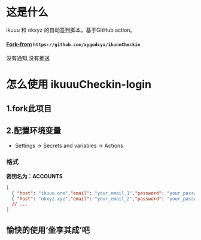 # 这是什么

ikuuu 和 okxyz 的自动签到脚本，基于GitHub action。

#### [Fork-from](https://github.com/xygodcyx/ikunnCheckin) `https://github.com/xygodcyx/ikunnCheckin`

没有通知,没有推送


# 怎么使用 ikuuuCheckin-login



## 1.fork此项目

## 2.配置环境变量
* Settings -> Secrets and variables -> Actions
### 格式
  **密钥名为：ACCOUNTS** 
  ```json
  [
    { "host": "ikuuu.one","email": "your_email_1","password": "your_password_1" },
    { "host": "okxyz.xyz","email": "your_email_2","password": "your_password_2" },
    // ...
  ]
  ```

## 愉快的使用‘坐享其成’吧
